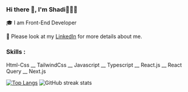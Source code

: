 ### Hi there 👋, I'm Shadi👩🏻‍💻

🎓  I am Front-End Developer

📄  Please look at my [LinkedIn](https://www.linkedin.com/in/shadi-bagheri) for more details about me.
<h3>Skills :</h3>

Html-Css __
TailwindCss __ 
Javascript __ 
Typescript __
React.js __
React Query __
Next.js

[![Top Langs](https://github-readme-stats.vercel.app/api/top-langs/?username=ShadiBagheri)](https://github.com/anuraghazra/github-readme-stats)
  ![GitHub streak stats](https://streak-stats.demolab.com/?user=ShadiBagheri)  
